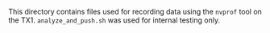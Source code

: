 This directory contains files used for recording data using the `nvprof` tool
on the TX1. `analyze_and_push.sh` was used for internal testing only.
